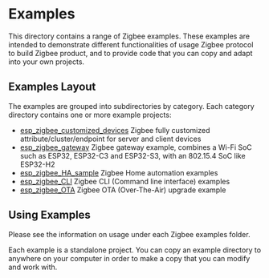 # Examples

This directory contains a range of Zigbee examples. These examples are intended to demonstrate different functionalities of usage Zigbee protocol to build Zigbee product, and to provide code that you can copy and adapt into your own projects.  

## Examples Layout
The examples are grouped into subdirectories by category. Each category directory contains one or more example projects:  
- [esp_zigbee_customized_devices](esp_zigbee_customized_devices) Zigbee fully customized attribute/cluster/endpoint for server and client devices
- [esp_zigbee_gateway](esp_zigbee_gateway) Zigbee gateway example, combines a Wi-Fi SoC such as ESP32, ESP32-C3 and ESP32-S3, with an 802.15.4 SoC like ESP32-H2
- [esp_zigbee_HA_sample](esp_zigbee_HA_sample) Zigbee Home automation examples
- [esp_zigbee_CLI](esp_zigbee_cli) Zigbee CLI (Command line interface) examples
- [esp_zigbee_OTA](esp_zigbee_ota) Zigbee OTA (Over-The-Air) upgrade example

## Using Examples
Please see the information on usage under each Zigbee examples folder.

Each example is a standalone project. You can copy an example directory to anywhere on your computer in order to make a copy that you can modify and work with.
